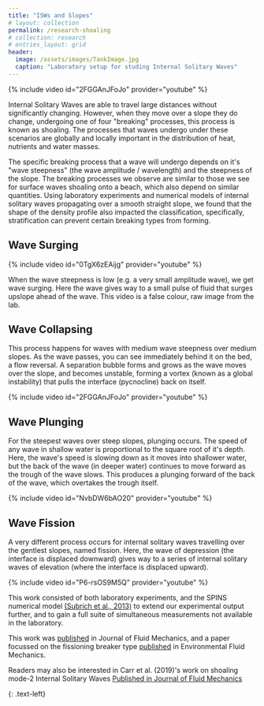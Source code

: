 ```yaml
---
title: "ISWs and Slopes"
# layout: collection
permalink: /research-shoaling
# collection: research
# entries_layout: grid
header:
  image: /assets/images/TankImage.jpg
  caption: "Laboratory setup for studing Internal Solitary Waves"
---
```

<div style="width:100%; float: center">
    {% include video id="2FGGAnJFoJo" provider="youtube" %}
</div>

Internal Solitary Waves are able to travel large distances without significantly changing. However, when they move over a slope they do change, undergoing one of four "breaking" processes, this process is known as shoaling. The processes that waves undergo under these scenarios are globally and locally important in the distribution of heat, nutrients and water masses. 

The specific breaking process that a wave will undergo depends on it's "wave steepness" (the wave amplitude / wavelength) and the steepness of the slope. The breaking processes we observe are similar to those we see for surface waves shoaling onto a beach, which also depend on similar quantities. Using laboratory experiments and numerical models of internal solitary waves propagating over a smooth straight slope, we found that the shape of the density profile also impacted the classification, specifically, stratification can prevent certain breaking types from forming. 

## Wave Surging
<div style="width:100%; float:center">
	{% include video id="0TgX6zEAijg" provider="youtube" %}
</div>

When the wave steepness is low (e.g. a very small amplitude wave), we get wave surging. Here the wave gives way to a small pulse of fluid that surges upslope ahead of the wave. This video is a false colour, raw image from the lab.

## Wave Collapsing
This process happens for waves with medium wave steepness over medium slopes. As the wave passes, you can see immediately behind it on the bed, a flow reversal. A separation bubble forms and grows as the wave moves over the slope, and becomes unstable, forming a vortex (known as a global instability) that pulls the interface (pycnocline) back on itself. 

<div style="width:100%; float: center">
	{% include video id="2FGGAnJFoJo" provider="youtube" %}
</div>


## Wave Plunging
For the steepest waves over steep slopes, plunging occurs. The speed of any wave in shallow water is proportional to the square root of it's depth. Here, the wave's speed is slowing down as it moves into shallower water, but the back of the wave (in deeper water) continues to move forward as the trough of the wave slows. This produces a plunging forward of the back of the wave, which overtakes the trough itself. 

<div style="width=100%; float: center">
	{% include video id="NvbDW6bAO20" provider="youtube" %}
</div>

## Wave Fission
A very different process occurs for internal solitary waves travelling over the gentlest slopes, named fission. Here, the wave of depression (the interface is displaced downward) gives way to a series of internal solitary waves of elevation (where the interface is displaced upward). 

<div style="width=100%; float: center">
	{% include video id="P6-rsOS9M5Q" provider="youtube" %}
</div>


This work consisted of both laboratory experiments, and the SPINS numerical model [(Subrich et al., 2013)](https://doi.org/10.1002/fld.3788) to extend our experimental output further, and to gain a full suite of simultaneous measurements not available in the laboratory.

This work was [published](https://doi.org/10.1017/jfm.2021.1049) in Journal of Fluid Mechanics, and a paper focussed on the fissioning breaker type [published](https://doi.org/10.1007/s10652-022-09894-x) in Environmental Fluid Mechanics.

Readers may also be interested in Carr et al. (2019)'s work on shoaling mode-2 Internal Solitary Waves [Published in Journal of Fluid Mechanics](https://doi.org/10.1017/jfm.2019.671)


{: .text-left}
